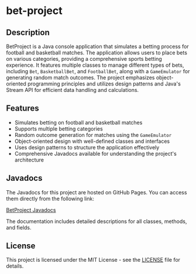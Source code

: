 # bet-project

## Description
BetProject is a Java console application that simulates a betting process for football and basketball matches. The application allows users to place bets on various categories, providing a comprehensive sports betting experience. It features multiple classes to manage different types of bets, including `Bet`, `BasketballBet`, and `FootballBet`, along with a `GameEmulator` for generating random match outcomes. The project emphasizes object-oriented programming principles and utilizes design patterns and Java's Stream API for efficient data handling and calculations.

## Features
- Simulates betting on football and basketball matches
- Supports multiple betting categories
- Random outcome generation for matches using the `GameEmulator`
- Object-oriented design with well-defined classes and interfaces
- Uses design patterns to structure the application effectively
- Comprehensive Javadocs available for understanding the project's architecture

## Javadocs
The Javadocs for this project are hosted on GitHub Pages. You can access them directly from the following link:

[BetProject Javadocs](https://dimitrisstyl7.github.io/bet-project/)

The documentation includes detailed descriptions for all classes, methods, and fields.

## License
This project is licensed under the MIT License - see the [LICENSE](LICENSE) file for details.
